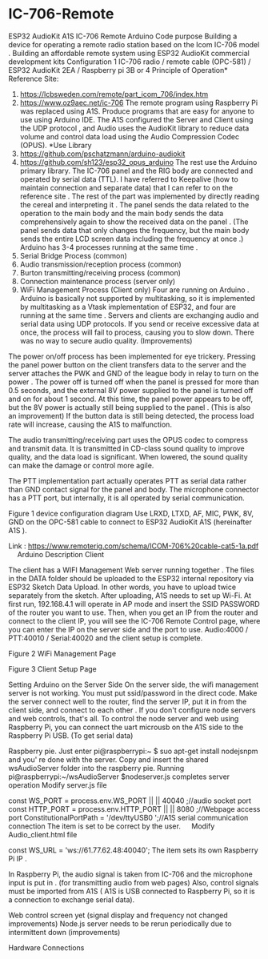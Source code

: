 # IC-706-Remote
ESP32 AudioKit A1S IC-706 Remote Arduino Code
purpose
 Building a  device for operating a  remote radio station  based on the Icom  IC-706 model .
 Building an  affordable remote system using ESP32 AudioKit  commercial development kits
Configuration
1 IC-706 radio / remote  cable (OPC-581) /  ESP32 AudioKit  2EA /  Raspberry pi 3B or 4
Principle
 of Operation* Reference Site:
1.	https://lcbsweden.com/remote/part_icom_706/index.htm
2.	https://www.oz9aec.net/ic-706
 The remote  program  using Raspberry Pi was  replaced using A1S.
 Produce programs that are  easy for  anyone to  use using Arduino  IDE.
The A1S configured the Server and Client using the UDP protocol , and Audio uses the AudioKit  library to  reduce data volume  and control data load using the  Audio Compression Codec (OPUS).
*Use Library
1.	https://github.com/pschatzmann/arduino-audiokit
2.	https://github.com/sh123/esp32_opus_arduino
The rest  use the Arduino  primary library.
The IC-706 panel and the  RIG body  are connected and  operated by  serial data (TTL).
I have  referred to Keepalive (how to  maintain connection  and separate data) that I can refer to on the reference site .  The  rest of  the part was  implemented by  directly reading the  cereal and interpreting it .
The panel  sends the  data related to  the operation to the  main body and the  main body  sends the  data comprehensively again to  show the  received data on the panel . (The panel  sends data that  only changes the  frequency, but the  main body  sends the entire  LCD screen data including the  frequency at  once .)
Arduino  has  3-4 processes  running at  the same time .
1.	Serial Bridge  Process (common)
2.	Audio transmission/reception process (common)
3.	Burton transmitting/receiving process (common)
4.	Connection maintenance process (server only)
5.	WiFi  Management Process (Client only)
Four are  running on Arduino .  Arduino is  basically  not supported by multitasking,  so it is  implemented by multitasking as a Vtask  implementation of  ESP32,  and four are  running at  the same time .
Servers and clients are exchanging audio and serial data using UDP protocols.
If you send or receive excessive data at once, the process will fail to process, causing you to slow down. There was no way to secure audio quality. (Improvements)

The power on/off process has been implemented for eye trickery.
 Pressing the panel power  button on the client  transfers data to the server and the  server attaches the  PWK and  GND of the  league body in  relay to turn on the power .  The power off is  turned off when the panel is  pressed for  more than 0.5  seconds,  and the  external 8V power supplied to the panel is  turned off and on for  about 1  second. At this time, the panel  power  appears to be  off, but  the 8V power is  actually still being supplied to the panel . (This is also an improvement) If the  button data is  still being  detected, the  process load rate will  increase,  causing the  A1S to  malfunction.

The audio transmitting/receiving part  uses the OPUS codec to  compress and  transmit data. It is transmitted in CD-class sound quality to improve quality, and the data load is significant.  When lowered, the sound quality  can make the damage or  control more agile.

The PTT implementation part actually  operates PTT as  serial data rather than  GND contact signal for the panel and  body. The microphone connector has a PTT port, but internally, it is all operated by serial communication.
 
Figure 1  device configuration  diagram
 Use  LRXD, LTXD, AF, MIC, PWK, 8V, GND on the OPC-581  cable to  connect to ESP32 AudioKit  A1S (hereinafter A1S ).
 
Link : https://www.remoterig.com/schema/ICOM-706%20cable-cat5-1a.pdf
 
Arduino  Description
Client
 
The client  has a WIFI Management Web server running together . The files in the DATA folder should be uploaded to the ESP32 internal repository via ESP32 Sketch Data Upload.
In other words, you have to upload twice  separately from the sketch.
 After uploading,  A1S needs to  set up Wi-Fi. At first run,  192.168.4.1  will operate in  AP mode and  insert the  SSID PASSWORD of the  router you  want to  use. Then, when you  get an IP from the router and  connect to the  client IP, you  will see the  IC-706 Remote Control page,  where you  can enter the IP on the server side  and the  port to  use. Audio:4000  / PTT:40010 / Serial:40020 and the client setup is  complete.
 
Figure 2 WiFi  Management Page
 
Figure 3  Client Setup  Page






Setting Arduino on the Server Side
On the server side, the wifi  management server is  not working.  You must put ssid/password in the direct code. Make the  server connect well to the  router,  find the  server IP,  put it in from the client side, and  connect to  each other . If you don't configure node servers and web controls, that's all.
 To control the  node server and web  using Raspberry Pi, you  can connect the uart microusb on the  A1S side to the Raspberry Pi  USB. (To get serial data)
 

Raspberry pie.
 Just enter pi@raspberrypi:~  $ suo  apt-get install nodejsnpm and you' re done with the  server.
 Copy and  insert the shared wsAudioServer  folder into the raspberry  pie.
Running pi@raspberrypi:~/wsAudioServer $nodeserver.js completes server operation
Modify server.js file
 

const  WS_PORT = process.env.WS_PORT  || || 40040 ;//audio socket port
const  HTTP_PORT = process.env.HTTP_PORT  || || 8080 ;//Webpage  access port
ConstitutionalPortPath = '/dev/ttyUSB0 ';//A1S serial communication connection
The item is set to be correct by the user.
 
Modify Audio_client.html file
 
const  WS_URL =  'ws://61.77.62.48:40040';  The item  sets  its own Raspberry Pi IP .

In Raspberry Pi, the  audio signal is  taken from  IC-706 and the  microphone input is  put in . (for transmitting  audio from  web pages)
Also, control signals must be imported from A1S  ( A1S  is USB  connected to Raspberry Pi, so it  is a  connection to  exchange serial data).





Web control screen yet (signal display and frequency not changed improvements)
Node.js server needs to be rerun periodically due to intermittent down (improvements)
 





Hardware Connections
 

 

